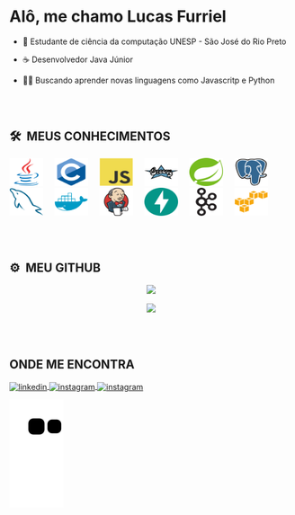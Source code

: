 <h1 align="left">Alô, me chamo Lucas Furriel</h1>


- 📖 Estudante de ciência da computação UNESP - São José do Rio Preto 

- ☕ Desenvolvedor Java Júnior

- 👨‍💻 Buscando aprender novas linguagens como Javascritp e Python



<br><br>

## 🛠 &nbsp;MEUS CONHECIMENTOS

<div style="display: inline_block">
  <img style="padding:0 1rem 0 0" height="50" width="60" src="https://raw.githubusercontent.com/devicons/devicon/master/icons/java/java-original.svg">
  <img style="padding:0 1rem 0 0" height="50" width="60" src="https://raw.githubusercontent.com/devicons/devicon/master/icons/c/c-original.svg"> 
  <img style="padding:0 1rem 0 0" height="50" width="60" src="https://raw.githubusercontent.com/devicons/devicon/master/icons/javascript/javascript-original.svg">
  <img style="padding:0 1rem 0 0" height="50" width="60" src="https://raw.githubusercontent.com/devicons/devicon/master/icons/groovy/groovy-original.svg">
  <img style="padding:0 1rem 0 0" height="50" width="60" src="https://raw.githubusercontent.com/devicons/devicon/master/icons/spring/spring-original.svg">
  <img style="padding:0 1rem 0 0" height="50" width="60" src="https://raw.githubusercontent.com/devicons/devicon/master/icons/postgresql/postgresql-original.svg">
  <img style="padding:0 1rem 0 0" height="50" width="60" src="https://raw.githubusercontent.com/devicons/devicon/master/icons/mysql/mysql-original.svg">
  <img style="padding:0 1rem 0 0" height="50" width="60" src="https://raw.githubusercontent.com/devicons/devicon/master/icons/docker/docker-plain.svg">
  <img style="padding:0 1rem 0 0" height="50" width="60" src="https://raw.githubusercontent.com/devicons/devicon/master/icons/jenkins/jenkins-original.svg">
  <img style="padding:0 1rem 0 0" height="50" width="60" src="https://raw.githubusercontent.com/devicons/devicon/master/icons/fastapi/fastapi-original.svg">
  <img style="padding:0 1rem 0 0" height="50" width="60" src="https://raw.githubusercontent.com/devicons/devicon/master/icons/apachekafka/apachekafka-original.svg">
  <img style="padding:0 1rem 0 0" height="50" width="60" src="https://raw.githubusercontent.com/devicons/devicon/master/icons/amazonwebservices/amazonwebservices-original.svg">

  </div>

<br><br>

## ⚙️ &nbsp;MEU GITHUB


<p align="center">
  <img height="180em" src="https://github-readme-stats.vercel.app/api?username=lfurriel&show_icons=true&theme=outrun&include_all_commits=true&count_private=false"/>
</p>
<p align="center">
  <img height="180em" src="https://github-readme-stats.vercel.app/api/top-langs/?username=lfurriel&layout=compact&langs_count=7&theme=outrun&exclude_repo=Trabalho-Calculo&count_private=false"/>
</p>



<br><br>

## ONDE ME ENCONTRA

<a href="https://www.linkedin.com/in/lucas-furriel-rodrigues-97a75020b/" target="_blank">
  <img align="center" src="https://img.shields.io/badge/LinkedIn-0077B5?style=for-the-badge&logo=linkedin&logoColor=white" alt="linkedin"/>
</a>
<a href="https://www.instagram.com/fufurrii/" target="_blank">
 <img align="center" src="https://img.shields.io/badge/Instagram-E4405F?style=for-the-badge&logo=instagram&logoColor=white" alt="instagram"/>
</a>
<a href="https://github.com/Lfurriel" target="_blank">
 <img align="center" src="https://img.shields.io/badge/GitHub-100000?style=for-the-badge&logo=github&logoColor=white" alt="instagram"/>
</a>
</p>

![snake gif](https://github.com/Lfurriel/Lfurriel/blob/output/github-contribution-grid-snake.svg)
